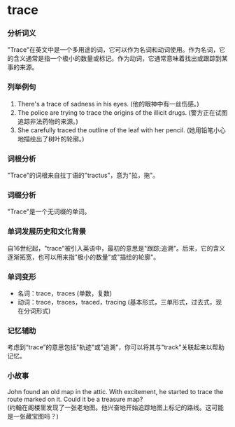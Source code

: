 # trace

### 分析词义

  

"Trace"在英文中是一个多用途的词，它可以作为名词和动词使用。作为名词，它的含义通常是指一个极小的数量或标记。作为动词，它通常意味着找出或跟踪到某事的来源。

  

### 列举例句

  

1.  There's a trace of sadness in his eyes. (他的眼神中有一丝伤感。)
2.  The police are trying to trace the origins of the illicit drugs. (警方正在试图追踪非法药物的来源。)
3.  She carefully traced the outline of the leaf with her pencil. (她用铅笔小心地描绘出了树叶的轮廓。)

  

### 词根分析

  

"Trace"的词根来自拉丁语的"tractus"，意为"拉，拖"。

  

### 词缀分析

  

"Trace"是一个无词缀的单词。

  

### 单词发展历史和文化背景

  

自16世纪起，"trace"被引入英语中，最初的意思是"跟踪;追溯"。后来，它的含义逐渐拓宽，也可以用来指"极小的数量"或"描绘的轮廓"。

  

### 单词变形

  

*   名词：trace，traces (单数，复数)
*   动词：trace，traces，traced，tracing (基本形式，三单形式，过去式，现在分词形式)

  

### 记忆辅助

  

考虑到“trace”的意思包括"轨迹"或"追溯"，你可以将其与"track"关联起来以帮助记忆。

  

### 小故事

  

John found an old map in the attic. With excitement, he started to trace the route marked on it. Could it be a treasure map?  
(约翰在阁楼里发现了一张老地图。他兴奋地开始追踪地图上标记的路线。这可能是一张藏宝图吗？)
